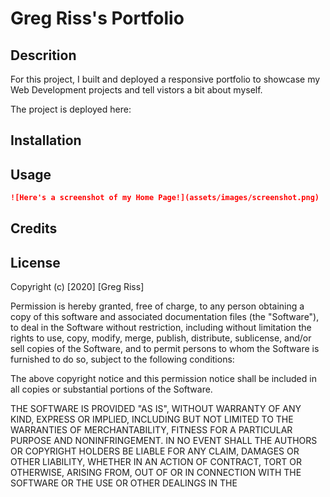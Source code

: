 # Greg Riss's Portfolio

## Descrition

For this project, I built and deployed a responsive portfolio to showcase my Web Development projects and tell vistors a bit about myself. 

The project is deployed here: 
## Installation

## Usage

```md
![Here's a screenshot of my Home Page!](assets/images/screenshot.png)
```
## Credits

## License

Copyright (c) [2020] [Greg Riss]

Permission is hereby granted, free of charge, to any person obtaining a copy
of this software and associated documentation files (the "Software"), to deal
in the Software without restriction, including without limitation the rights
to use, copy, modify, merge, publish, distribute, sublicense, and/or sell
copies of the Software, and to permit persons to whom the Software is
furnished to do so, subject to the following conditions:

The above copyright notice and this permission notice shall be included in all
copies or substantial portions of the Software.

THE SOFTWARE IS PROVIDED "AS IS", WITHOUT WARRANTY OF ANY KIND, EXPRESS OR
IMPLIED, INCLUDING BUT NOT LIMITED TO THE WARRANTIES OF MERCHANTABILITY,
FITNESS FOR A PARTICULAR PURPOSE AND NONINFRINGEMENT. IN NO EVENT SHALL THE
AUTHORS OR COPYRIGHT HOLDERS BE LIABLE FOR ANY CLAIM, DAMAGES OR OTHER
LIABILITY, WHETHER IN AN ACTION OF CONTRACT, TORT OR OTHERWISE, ARISING FROM,
OUT OF OR IN CONNECTION WITH THE SOFTWARE OR THE USE OR OTHER DEALINGS IN THE

